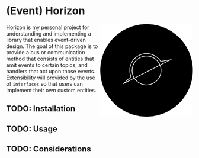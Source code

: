 # (Event) Horizon
<img align="right" src="docs/images/horizon_round_800x800.png" alt="Event Horizon" width="250" height="250" >

Horizon is my personal project for understanding and implementing a library that enables event-driven design.
The goal of this package is to provide a bus or communication method that consists of entities that emit events to certain topics, and handlers that act upon those events.
Extensibility will provided by the use of `interfaces` so that users can implement their own custom entities.

## TODO: Installation
## TODO: Usage
## TODO: Considerations